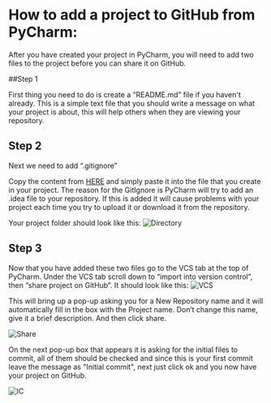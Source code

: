 How to add a project to GitHub from PyCharm:
============================================


After you have created your project in PyCharm, you will need to add two files to the project before you can share it on GitHub.

##Step 1

First thing you need to do is create a “README.md” file if you haven't already. This is a simple text file that you should write a message on what your project is about, this will help others when they are viewing your repository.

## Step 2

Next we need to add “.gitignore” 

Copy the content from [HERE](https://github.com/wc351/PyCharm_to_GitHub/blob/master/.gitignore) and simply paste it into the file that you create in your project. The reason for the GitIgnore is PyCharm will try to add an .idea file to your repository. If this is added it will cause problems with your project each time you try to upload it or download it from the repository.

Your project folder should look like this:
![Directory](https://raw.githubusercontent.com/wc351/PyCharm_to_GitHub/master/images/PyCharm_images/PC_directory.png)

## Step 3

 Now that you have added these two files go to the VCS tab at the top of PyCharm. Under the VCS tab scroll down to “import into version control”, then “share project on GitHub”. It should look like this:
![VCS](https://raw.githubusercontent.com/wc351/PyCharm_to_GitHub/master/images/PyCharm_images/VCS.png)


This will bring up a pop-up asking you for a New Repository name and it will automatically fill in the box with the Project name. Don’t change this name, give it a brief description. And then click share.

![Share](https://raw.githubusercontent.com/wc351/PyCharm_to_GitHub/master/images/PyCharm_images/Share_Project.png)

On the next pop-up box that appears it is asking for the initial files to commit, all of them should be checked and since this is your first commit leave the message as "Initial commit", next just click ok and you now have your project on GitHub. 

![IC](https://raw.githubusercontent.com/wc351/PyCharm_to_GitHub/master/images/PyCharm_images/IC.png)

